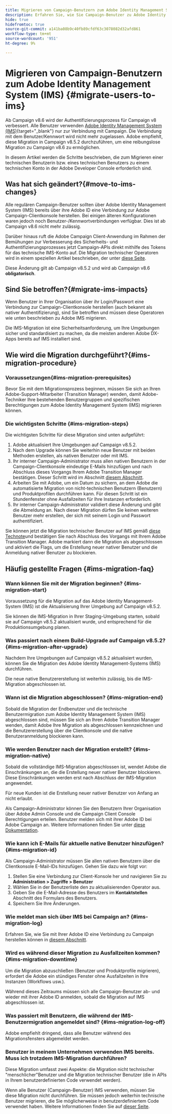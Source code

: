 ```yaml
---
title: Migrieren von Campaign-Benutzern zum Adobe Identity Management System (IMS)
description: Erfahren Sie, wie Sie Campaign-Benutzer zu Adobe Identity Management System (IMS) migrieren.
hide: true
hidefromtoc: true
source-git-commit: a141ba08b9c40fb89cfdf63c3078082d32afd861
workflow-type: tm+mt
source-wordcount: '951'
ht-degree: 9%

---
```


# Migrieren von Campaign-Benutzern zum Adobe Identity Management System (IMS) {#migrate-users-to-ims}

Ab Campaign v8.6 wird der Authentifizierungsprozess für Campaign v8 verbessert. Alle Benutzer verwenden [Adobe Identity Management System (IMS)](https://helpx.adobe.com/de/enterprise/using/identity.html){target="_blank"} nur zur Verbindung mit Campaign. Die Verbindung mit dem Benutzer/Kennwort wird nicht mehr zugelassen. Adobe empfiehlt, diese Migration in Campaign v8.5.2 durchzuführen, um eine reibungslose Migration zu Campaign v8.6 zu ermöglichen.

In diesem Artikel werden die Schritte beschrieben, die zum Migrieren einer technischen Benutzerin bzw. eines technischen Benutzers zu einem technischen Konto in der Adobe Developer Console erforderlich sind.

## Was hat sich geändert?{#move-to-ims-changes}

Alle regulären Campaign-Benutzer sollten über Adobe Identity Management System (IMS) bereits über ihre Adobe ID eine Verbindung zur Adobe Campaign-Clientkonsole herstellen. Bei einigen älteren Konfigurationen waren jedoch noch Benutzer-/Kennwortverbindungen verfügbar. Dies ist ab Campaign v8.6 nicht mehr zulässig.

Darüber hinaus ruft die Adobe Campaign Client-Anwendung im Rahmen der Bemühungen zur Verbesserung des Sicherheits- und Authentifizierungsprozesses jetzt Campaign-APIs direkt mithilfe des Tokens für das technische IMS-Konto auf. Die Migration technischer Operatoren wird in einem speziellen Artikel beschrieben, der unter [diese Seite](ims-migration.md).

Diese Änderung gilt ab Campaign v8.5.2 und wird ab Campaign v8.6 **obligatorisch**.


## Sind Sie betroffen?{#migrate-ims-impacts}

Wenn Benutzer in Ihrer Organisation über ihr Login/Passwort eine Verbindung zur Campaign-Clientkonsole herstellen (auch bekannt als nativer Authentifizierung), sind Sie betroffen und müssen diese Operatoren wie unten beschrieben zu Adobe IMS migrieren.

Die IMS-Migration ist eine Sicherheitsanforderung, um Ihre Umgebungen sicher und standardisiert zu machen, da die meisten anderen Adobe DX-Apps bereits auf IMS installiert sind.

## Wie wird die Migration durchgeführt?{#ims-migration-procedure}

### Voraussetzungen{#ims-migration-prerequisites}

Bevor Sie mit dem Migrationsprozess beginnen, müssen Sie sich an Ihren Adobe-Support-Mitarbeiter (Transition Manager) wenden, damit Adobe-Techniker Ihre bestehenden Benutzergruppen und spezifischen Berechtigungen zum Adobe Identity Management System (IMS) migrieren können.

### Die wichtigsten Schritte {#ims-migration-steps}

Die wichtigsten Schritte für diese Migration sind unten aufgeführt:

1. Adobe aktualisiert Ihre Umgebungen auf Campaign v8.5.2.
1. Nach dem Upgrade können Sie weiterhin neue Benutzer mit beiden Methoden erstellen, als nativen Benutzer oder mit IMS.
1. Ihr interner Campaign-Administrator muss allen nativen Benutzern in der Campaign-Clientkonsole eindeutige E-Mails hinzufügen und nach Abschluss dieses Vorgangs Ihrem Adobe Transition Manager bestätigen. Dieser Schritt wird im Abschnitt [diesem Abschnitt](#ims-migration-id).
1. Arbeiten Sie mit Adobe, um ein Datum zu sichern, an dem Adobe die automatisierte Migration von nicht-technischen Benutzern (Benutzern) und Produktprofilen durchführen kann. Für diesen Schritt ist ein Stundenfenster ohne Ausfallzeiten für Ihre Instanzen erforderlich.
1. Ihr interner Campaign-Administrator validiert diese Änderung und gibt die Abmeldung an. Nach dieser Migration dürfen Sie keinen weiteren Benutzer mehr erstellen, der sich mit seinem Login und Passwort authentifiziert.

Sie können jetzt die Migration technischer Benutzer auf IMS gemäß [diese Technote](ims-migration.md)und bestätigen Sie nach Abschluss des Vorgangs mit Ihrem Adobe Transition Manager.
Adobe markiert dann die Migration als abgeschlossen und aktiviert die Flags, um die Erstellung neuer nativer Benutzer und die Anmeldung nativer Benutzer zu blockieren.

## Häufig gestellte Fragen {#ims-migration-faq}

### Wann können Sie mit der Migration beginnen? {#ims-migration-start}

Voraussetzung für die Migration auf das Adobe Identity Management-System (IMS) ist die Aktualisierung Ihrer Umgebung auf Campaign v8.5.2.

Sie können die IMS-Migration in Ihrer Staging-Umgebung starten, sobald sie auf Campaign v8.5.2 aktualisiert wurde, und entsprechend für die Produktionsumgebung planen.

### Was passiert nach einem Build-Upgrade auf Campaign v8.5.2? {#ims-migration-after-upgrade}

Nachdem Ihre Umgebungen auf Campaign v8.5.2 aktualisiert wurden, können Sie die Migration des Adobe Identity Management-Systems (IMS) durchführen.

Die neue native Benutzererstellung ist weiterhin zulässig, bis die IMS-Migration abgeschlossen ist.

### Wann ist die Migration abgeschlossen? {#ims-migration-end}

Sobald die Migration der Endbenutzer und die technische Benutzermigration zum Adobe Identity Management System (IMS) abgeschlossen sind, müssen Sie sich an Ihren Adobe Transition Manager wenden, damit Adobe Ihre Migration als abgeschlossen kennzeichnen und die Benutzererstellung über die Clientkonsole und die native Benutzeranmeldung blockieren kann.


### Wie werden Benutzer nach der Migration erstellt? {#ims-migration-native}

Sobald die vollständige IMS-Migration abgeschlossen ist, wendet Adobe die Einschränkungen an, die die Erstellung neuer nativer Benutzer blockieren. Diese Einschränkungen werden erst nach Abschluss der IMS-Migration angewendet.

Für neue Kunden ist die Erstellung neuer nativer Benutzer von Anfang an nicht erlaubt.

Als Campaign-Administrator können Sie den Benutzern Ihrer Organisation über Adobe Admin Console und die Campaign Client Console Berechtigungen erteilen. Benutzer melden sich mit ihrer Adobe ID bei Adobe Campaign an. Weitere Informationen finden Sie unter [diese Dokumentation](../../v8/start/gs-permissions.md).

### Wie kann ich E-Mails für aktuelle native Benutzer hinzufügen? {#ims-migration-id}

Als Campaign-Administrator müssen Sie allen nativen Benutzern über die Clientkonsole E-Mail-IDs hinzufügen. Gehen Sie dazu wie folgt vor:

1. Stellen Sie eine Verbindung zur Client-Konsole her und navigieren Sie zu **Administration > Zugriffe > Benutzer**
1. Wählen Sie in der Benutzerliste den zu aktualisierenden Operator aus.
1. Geben Sie die E-Mail-Adresse des Benutzers im **Kontaktstellen** Abschnitt des Formulars des Benutzers.
1. Speichern Sie Ihre Änderungen.


### Wie meldet man sich über IMS bei Campaign an? {#ims-migration-log}

Erfahren Sie, wie Sie mit Ihrer Adobe ID eine Verbindung zu Campaign herstellen können in [diesem Abschnitt](../../v8/start/connect.md).

### Wird es während dieser Migration zu Ausfallzeiten kommen? {#ims-migration-downtime}

Um die Migration abzuschließen (Benutzer und Produktprofile migrieren), erfordert die Adobe ein stündiges Fenster ohne Ausfallzeiten in Ihre Instanzen (Workflows usw.).

Während dieses Zeitraums müssen sich alle Campaign-Benutzer ab- und wieder mit ihrer Adobe ID anmelden, sobald die Migration auf IMS abgeschlossen ist.


### Was passiert mit Benutzern, die während der IMS-Benutzermigration angemeldet sind? {#ims-migration-log-off}

Adobe empfiehlt dringend, dass alle Benutzer während des Migrationsfensters abgemeldet werden.

### Benutzer in meinem Unternehmen verwenden IMS bereits. Muss ich trotzdem IMS-Migration durchführen?

Diese Migration umfasst zwei Aspekte: die Migration nicht technischer &quot;menschlicher&quot;Benutzer und die Migration technischer Benutzer (die in APIs in Ihrem benutzerdefinierten Code verwendet werden).

Wenn alle Benutzer (Campaign-Benutzer) IMS verwenden, müssen Sie diese Migration nicht durchführen. Sie müssen jedoch weiterhin technische Benutzer migrieren, die Sie möglicherweise in benutzerdefiniertem Code verwendet haben. Weitere Informationen finden Sie auf [dieser Seite](ims-migration.md).
